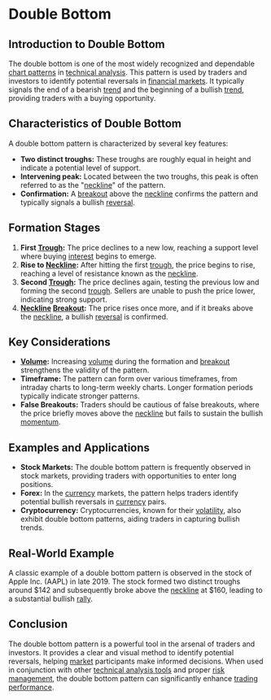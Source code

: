 # Double Bottom

## Introduction to Double Bottom

The double bottom is one of the most widely recognized and dependable [chart patterns](../c/chart_patterns.md) in [technical analysis](../t/technical_analysis.md). This pattern is used by traders and investors to identify potential reversals in [financial markets](../f/financial_market.md). It typically signals the end of a bearish [trend](../t/trend.md) and the beginning of a bullish [trend](../t/trend.md), providing traders with a buying opportunity.

## Characteristics of Double Bottom

A double bottom pattern is characterized by several key features:
- **Two distinct troughs:** These troughs are roughly equal in height and indicate a potential level of support.
- **Intervening peak:** Located between the two troughs, this peak is often referred to as the "[neckline](../n/neckline.md)" of the pattern.
- **Confirmation:** A [breakout](../b/breakout.md) above the [neckline](../n/neckline.md) confirms the pattern and typically signals a bullish [reversal](../r/reversal.md).

## Formation Stages

1. **First [Trough](../t/trough.md):** The price declines to a new low, reaching a support level where buying [interest](../i/interest.md) begins to emerge.
2. **Rise to [Neckline](../n/neckline.md):** After hitting the first [trough](../t/trough.md), the price begins to rise, reaching a level of resistance known as the [neckline](../n/neckline.md).
3. **Second [Trough](../t/trough.md):** The price declines again, testing the previous low and forming the second [trough](../t/trough.md). Sellers are unable to push the price lower, indicating strong support.
4. **[Neckline](../n/neckline.md) [Breakout](../b/breakout.md):** The price rises once more, and if it breaks above the [neckline](../n/neckline.md), a bullish [reversal](../r/reversal.md) is confirmed.

## Key Considerations

- **[Volume](../v/volume.md):** Increasing [volume](../v/volume.md) during the formation and [breakout](../b/breakout.md) strengthens the validity of the pattern.
- **Timeframe:** The pattern can form over various timeframes, from intraday charts to long-term weekly charts. Longer formation periods typically indicate stronger patterns.
- **False Breakouts:** Traders should be cautious of false breakouts, where the price briefly moves above the [neckline](../n/neckline.md) but fails to sustain the bullish [momentum](../m/momentum.md).

## Examples and Applications

- **Stock Markets:** The double bottom pattern is frequently observed in stock markets, providing traders with opportunities to enter long positions.
- **Forex:** In the [currency](../c/currency.md) markets, the pattern helps traders identify potential bullish reversals in [currency](../c/currency.md) pairs.
- **Cryptocurrency:** Cryptocurrencies, known for their [volatility](../v/volatility.md), also exhibit double bottom patterns, aiding traders in capturing bullish trends.

## Real-World Example

A classic example of a double bottom pattern is observed in the stock of Apple Inc. (AAPL) in late 2019. The stock formed two distinct troughs around $142 and subsequently broke above the [neckline](../n/neckline.md) at $160, leading to a substantial bullish [rally](../r/rally.md).

## Conclusion

The double bottom pattern is a powerful tool in the arsenal of traders and investors. It provides a clear and visual method to identify potential reversals, helping [market](../m/market.md) participants make informed decisions. When used in conjunction with other [technical analysis tools](../t/technical_analysis_tools.md) and proper [risk management](../r/risk_management.md), the double bottom pattern can significantly enhance [trading performance](../t/trading_performance.md).